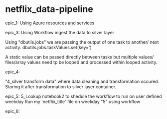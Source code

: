 # netflix_data-pipeline
epic_1:
Using Azure resources and services



epic_3:
Using Workflow ingest the data to silver layer


Using "dbutils.jobs" we are passing the output of one task to another/ next activity.
dbutils.jobs.taskValues.set(key=')


A static value can be passed directly between tasks but multiple values/ files/array values need tp be looped and processed within looped activity.

epic_4:

"4_silver transform data" where data cleaning and transformation occured. Storing it after transformation to silver layer container.

epic_5:
5_Lookup notebook2 to shedule the workflow to run on user defined  weekday
Run my 'netflix_title' file on weekday "5" using workflow

epic_6:




